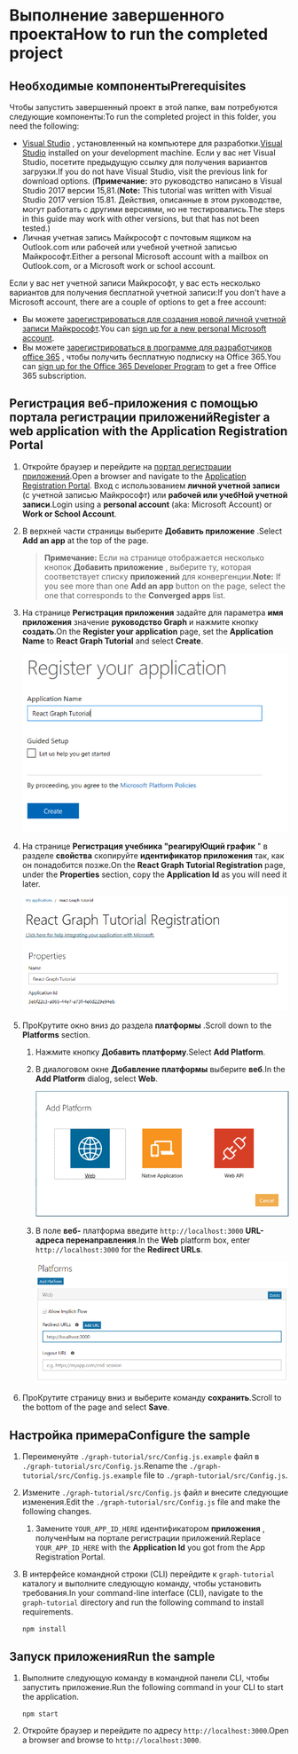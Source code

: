 # <a name="how-to-run-the-completed-project"></a><span data-ttu-id="a7cc6-101">Выполнение завершенного проекта</span><span class="sxs-lookup"><span data-stu-id="a7cc6-101">How to run the completed project</span></span>

## <a name="prerequisites"></a><span data-ttu-id="a7cc6-102">Необходимые компоненты</span><span class="sxs-lookup"><span data-stu-id="a7cc6-102">Prerequisites</span></span>

<span data-ttu-id="a7cc6-103">Чтобы запустить завершенный проект в этой папке, вам потребуются следующие компоненты:</span><span class="sxs-lookup"><span data-stu-id="a7cc6-103">To run the completed project in this folder, you need the following:</span></span>

- <span data-ttu-id="a7cc6-104">[Visual Studio](https://visualstudio.microsoft.com/vs/) , установленный на компьютере для разработки.</span><span class="sxs-lookup"><span data-stu-id="a7cc6-104">[Visual Studio](https://visualstudio.microsoft.com/vs/) installed on your development machine.</span></span> <span data-ttu-id="a7cc6-105">Если у вас нет Visual Studio, посетите предыдущую ссылку для получения вариантов загрузки.</span><span class="sxs-lookup"><span data-stu-id="a7cc6-105">If you do not have Visual Studio, visit the previous link for download options.</span></span> <span data-ttu-id="a7cc6-106">(**Примечание:** это руководство написано в Visual Studio 2017 версии 15,81.</span><span class="sxs-lookup"><span data-stu-id="a7cc6-106">(**Note:** This tutorial was written with Visual Studio 2017 version 15.81.</span></span> <span data-ttu-id="a7cc6-107">Действия, описанные в этом руководстве, могут работать с другими версиями, но не тестировались.</span><span class="sxs-lookup"><span data-stu-id="a7cc6-107">The steps in this guide may work with other versions, but that has not been tested.)</span></span>
- <span data-ttu-id="a7cc6-108">Личная учетная запись Майкрософт с почтовым ящиком на Outlook.com или рабочей или учебной учетной записью Майкрософт.</span><span class="sxs-lookup"><span data-stu-id="a7cc6-108">Either a personal Microsoft account with a mailbox on Outlook.com, or a Microsoft work or school account.</span></span>

<span data-ttu-id="a7cc6-109">Если у вас нет учетной записи Майкрософт, у вас есть несколько вариантов для получения бесплатной учетной записи:</span><span class="sxs-lookup"><span data-stu-id="a7cc6-109">If you don't have a Microsoft account, there are a couple of options to get a free account:</span></span>

- <span data-ttu-id="a7cc6-110">Вы можете [зарегистрироваться для создания новой личной учетной записи Майкрософт](https://signup.live.com/signup?wa=wsignin1.0&rpsnv=12&ct=1454618383&rver=6.4.6456.0&wp=MBI_SSL_SHARED&wreply=https://mail.live.com/default.aspx&id=64855&cbcxt=mai&bk=1454618383&uiflavor=web&uaid=b213a65b4fdc484382b6622b3ecaa547&mkt=E-US&lc=1033&lic=1).</span><span class="sxs-lookup"><span data-stu-id="a7cc6-110">You can [sign up for a new personal Microsoft account](https://signup.live.com/signup?wa=wsignin1.0&rpsnv=12&ct=1454618383&rver=6.4.6456.0&wp=MBI_SSL_SHARED&wreply=https://mail.live.com/default.aspx&id=64855&cbcxt=mai&bk=1454618383&uiflavor=web&uaid=b213a65b4fdc484382b6622b3ecaa547&mkt=E-US&lc=1033&lic=1).</span></span>
- <span data-ttu-id="a7cc6-111">Вы можете [зарегистрироваться в программе для разработчиков office 365](https://developer.microsoft.com/office/dev-program) , чтобы получить бесплатную подписку на Office 365.</span><span class="sxs-lookup"><span data-stu-id="a7cc6-111">You can [sign up for the Office 365 Developer Program](https://developer.microsoft.com/office/dev-program) to get a free Office 365 subscription.</span></span>

## <a name="register-a-web-application-with-the-application-registration-portal"></a><span data-ttu-id="a7cc6-112">Регистрация веб-приложения с помощью портала регистрации приложений</span><span class="sxs-lookup"><span data-stu-id="a7cc6-112">Register a web application with the Application Registration Portal</span></span>

1. <span data-ttu-id="a7cc6-113">Откройте браузер и перейдите на [портал регистрации приложений](https://apps.dev.microsoft.com).</span><span class="sxs-lookup"><span data-stu-id="a7cc6-113">Open a browser and navigate to the [Application Registration Portal](https://apps.dev.microsoft.com).</span></span> <span data-ttu-id="a7cc6-114">Вход с использованием **личной учетной записи** (с учетной записью Майкрософт) или **рабочей или учебНой учетной записи**.</span><span class="sxs-lookup"><span data-stu-id="a7cc6-114">Login using a **personal account** (aka: Microsoft Account) or **Work or School Account**.</span></span>

1. <span data-ttu-id="a7cc6-115">В верхней части страницы выберите **Добавить приложение** .</span><span class="sxs-lookup"><span data-stu-id="a7cc6-115">Select **Add an app** at the top of the page.</span></span>

    > <span data-ttu-id="a7cc6-116">**Примечание:** Если на странице отображается несколько кнопок **Добавить приложение** , выберите ту, которая соответствует списку **приложений** для конвергенции.</span><span class="sxs-lookup"><span data-stu-id="a7cc6-116">**Note:** If you see more than one **Add an app** button on the page, select the one that corresponds to the **Converged apps** list.</span></span>

1. <span data-ttu-id="a7cc6-117">На странице **Регистрация приложения** задайте для параметра **имя приложения** значение **руководство Graph** и нажмите кнопку **создать**.</span><span class="sxs-lookup"><span data-stu-id="a7cc6-117">On the **Register your application** page, set the **Application Name** to **React Graph Tutorial** and select **Create**.</span></span>

    ![Снимок экрана: создание нового приложения на веб-сайте портала регистрации приложений](/tutorial/images/arp-create-app-01.png)

1. <span data-ttu-id="a7cc6-119">На странице **Регистрация учебника "реагируЮщий график** " в разделе **свойства** скопируйте **идентификатор приложения** так, как он понадобится позже.</span><span class="sxs-lookup"><span data-stu-id="a7cc6-119">On the **React Graph Tutorial Registration** page, under the **Properties** section, copy the **Application Id** as you will need it later.</span></span>

    ![Снимок экрана с ИДЕНТИФИКАТОРом только что созданного приложения](/tutorial/images/arp-create-app-02.png)

1. <span data-ttu-id="a7cc6-121">ПроКрутите окно вниз до раздела **платформы** .</span><span class="sxs-lookup"><span data-stu-id="a7cc6-121">Scroll down to the **Platforms** section.</span></span>

    1. <span data-ttu-id="a7cc6-122">Нажмите кнопку **Добавить платформу**.</span><span class="sxs-lookup"><span data-stu-id="a7cc6-122">Select **Add Platform**.</span></span>
    1. <span data-ttu-id="a7cc6-123">В диалоговом окне **Добавление платформы** выберите **веб**.</span><span class="sxs-lookup"><span data-stu-id="a7cc6-123">In the **Add Platform** dialog, select **Web**.</span></span>

        ![Снимок экрана: создание платформы для приложения](/tutorial/images/arp-create-app-03.png)

    1. <span data-ttu-id="a7cc6-125">В поле **веб-** платформа введите `http://localhost:3000` **URL-адреса перенаправления**.</span><span class="sxs-lookup"><span data-stu-id="a7cc6-125">In the **Web** platform box, enter `http://localhost:3000` for the **Redirect URLs**.</span></span>

        ![Снимок экрана: недавно добавленная веб-платформа для приложения](/tutorial/images/arp-create-app-04.png)

1. <span data-ttu-id="a7cc6-127">ПроКрутите страницу вниз и выберите команду **сохранить**.</span><span class="sxs-lookup"><span data-stu-id="a7cc6-127">Scroll to the bottom of the page and select **Save**.</span></span>

## <a name="configure-the-sample"></a><span data-ttu-id="a7cc6-128">Настройка примера</span><span class="sxs-lookup"><span data-stu-id="a7cc6-128">Configure the sample</span></span>

1. <span data-ttu-id="a7cc6-129">Переименуйте `./graph-tutorial/src/Config.js.example` файл в `./graph-tutorial/src/Config.js`.</span><span class="sxs-lookup"><span data-stu-id="a7cc6-129">Rename the `./graph-tutorial/src/Config.js.example` file to `./graph-tutorial/src/Config.js`.</span></span>
1. <span data-ttu-id="a7cc6-130">Измените `./graph-tutorial/src/Config.js` файл и внесите следующие изменения.</span><span class="sxs-lookup"><span data-stu-id="a7cc6-130">Edit the `./graph-tutorial/src/Config.js` file and make the following changes.</span></span>
    1. <span data-ttu-id="a7cc6-131">Замените `YOUR_APP_ID_HERE` идентификатором **приложения** , полученНым на портале регистрации приложений.</span><span class="sxs-lookup"><span data-stu-id="a7cc6-131">Replace `YOUR_APP_ID_HERE` with the **Application Id** you got from the App Registration Portal.</span></span>
1. <span data-ttu-id="a7cc6-132">В интерфейсе командной строки (CLI) перейдите к `graph-tutorial` каталогу и выполните следующую команду, чтобы установить требования.</span><span class="sxs-lookup"><span data-stu-id="a7cc6-132">In your command-line interface (CLI), navigate to the `graph-tutorial` directory and run the following command to install requirements.</span></span>

    ```Shell
    npm install
    ```

## <a name="run-the-sample"></a><span data-ttu-id="a7cc6-133">Запуск приложения</span><span class="sxs-lookup"><span data-stu-id="a7cc6-133">Run the sample</span></span>

1. <span data-ttu-id="a7cc6-134">Выполните следующую команду в командной панели CLI, чтобы запустить приложение.</span><span class="sxs-lookup"><span data-stu-id="a7cc6-134">Run the following command in your CLI to start the application.</span></span>

    ```Shell
    npm start
    ```

1. <span data-ttu-id="a7cc6-135">Откройте браузер и перейдите по адресу `http://localhost:3000`.</span><span class="sxs-lookup"><span data-stu-id="a7cc6-135">Open a browser and browse to `http://localhost:3000`.</span></span>